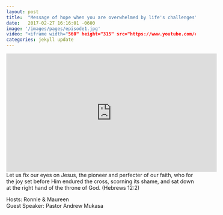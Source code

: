 ```yaml
---
layout: post
title:  "Message of hope when you are overwhelmed by life's challenges"
date:   2017-02-27 16:16:01 -0600
image: '/images/pages/episode1.jpg'
video: "<iframe width="560" height="315" src="https://www.youtube.com/embed/nkaeVc1rCeo" frameborder="0" allowfullscreen></iframe>"
categories: jekyll update
---
```

<iframe width="560" height="315" src="https://www.youtube.com/embed/nkaeVc1rCeo" frameborder="0" allowfullscreen></iframe>
Let us fix our eyes on Jesus, the pioneer and perfecter of our faith, who for the joy set before Him endured the cross, scorning its shame, and sat down at the right hand of the throne of God. (Hebrews 12:2)

Hosts: Ronnie & Maureen <br>
Guest Speaker: Pastor Andrew Mukasa


